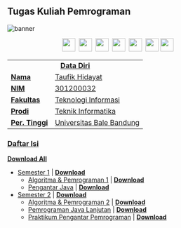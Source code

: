 ## Tugas Kuliah Pemrograman
<img src="https://i.postimg.cc/CLzRsx7Q/TKP-Banner.jpg" alt="banner">
<p align=center>
  <a href="Https://facebook.com/tfkhdyt142"><img height="30" src="https://www.pinclipart.com/picdir/big/2-21918_download-transparent-background-facebook-logo-clipart-facebook-logo.png"></a>&nbsp;
  <a href="https://twitter.com/tfkhdyt"><img height="30" src="https://www.pinclipart.com/picdir/big/64-649167_the-pairings-twitter-icon-rounded-square-clipart.png"></a>&nbsp;
  <a href="https://instagram.com/_tfkhdyt_"><img height="30" src="https://camo.githubusercontent.com/5cf2a148d1763dca531d1d43bdf234b4e57ee2e00f613589e6d307ccd1077a9f/68747470733a2f2f7777772e70696e636c69706172742e636f6d2f7069636469722f6269672f3130392d313039393330315f696e7374616772616d2d696e7374616772616d2d6c6f676f2d6e6f2d626f726465722d636c69706172742e706e67"></a>&nbsp;
  <a href="https://youtube.com/tfkhdyt"><img height="30" src="https://www.pinclipart.com/picdir/big/530-5305952_youtube-computer-icons-portable-network-graphics-logo-logo.png"></a>&nbsp;
  <a href="https://t.me/tfkhdyt"><img height="30" src="https://cdn4.iconfinder.com/data/icons/social-media-2146/512/37_social-512.png"></a>&nbsp;
  <a href="https://open.spotify.com/playlist/4JR5wqcnuOQw6ppF38Vpu9?si=zHMKBfCiRrGVamKsL8LXqQ"><img height="30" src="https://cdn2.iconfinder.com/data/icons/social-icons-33/128/Spotify-512.png"></a>
  <a href="https://pddikti.kemdikbud.go.id/data_mahasiswa/QUUyNzdEMjktNDk0Ri00RTlDLUE4NzgtNkUwRDBDRjIxOUNB"><img height="30" src="https://i.postimg.cc/YSB2c3DG/1619598282440.png"</a>
</p>
<p align=center>
  <table width="75%" align="center">
    <tr>
      <td colspan=2 align="center"><b>Data Diri</b></td>
    </tr>
    <tr>
      <td><b>Nama</b></td>
      <td>Taufik Hidayat</td>
    </tr>
    <tr>
      <td><b>NIM</b></td>
      <td>301200032</td>
    </tr>
    <tr>
      <td><b>Fakultas</b></td>
      <td>Teknologi Informasi</td>
    </tr>
    <tr>
      <td><b>Prodi</b></td>
      <td>Teknik Informatika</td>
    </tr>
    <tr>
      <td><b>Per. Tinggi</b></td>
      <td>Universitas Bale Bandung</td>
    </tr>
  </table>
</p>

### Daftar Isi
<a href="https://github.com/tfkhdyt/tugas-kuliah/archive/refs/heads/main.zip"><b>Download All</b></a>

- [Semester 1](https://github.com/tfkhdyt/tugas-kuliah/tree/main/Semester%201) | [**Download**](https://minhaskamal.github.io/DownGit/#/home?url=https://github.com/tfkhdyt/tugas-kuliah/tree/main/Semester%201)
  - [Algoritma & Pemrograman 1](https://github.com/tfkhdyt/tugas-kuliah/tree/main/Semester%201/Algoritma%20%26%20Pemrograman%20(Pak%20Yudi%20%26%20Pak%20Cecep)) | [**Download**](https://minhaskamal.github.io/DownGit/#/home?url=https://github.com/tfkhdyt/tugas-kuliah/tree/main/Semester%201/Algoritma%20%26%20Pemrograman%20(Pak%20Yudi%20%26%20Pak%20Cecep))
  - [Pengantar Java](https://github.com/tfkhdyt/tugas-kuliah/tree/main/Semester%201/Pengantar%20Java%20(Pak%20Yusuf%20%26%20Pak%20Ridwan)) | [**Download**](https://minhaskamal.github.io/DownGit/#/home?url=https://github.com/tfkhdyt/tugas-kuliah/tree/main/Semester%201/Pengantar%20Java%20(Pak%20Yusuf%20%26%20Pak%20Ridwan))
- [Semester 2](https://github.com/tfkhdyt/tugas-kuliah/tree/main/Semester%202) | [**Download**](https://minhaskamal.github.io/DownGit/#/home?url=https://github.com/tfkhdyt/tugas-kuliah/tree/main/Semester%202)
  - [Algoritma & Pemrograman 2](https://github.com/tfkhdyt/tugas-kuliah/tree/main/Semester%202/Algoritma%20%26%20Pemrograman%202%20(Pak%20Yudi)) | [**Download**](https://minhaskamal.github.io/DownGit/#/home?url=https://github.com/tfkhdyt/tugas-kuliah/tree/main/Semester%202/Algoritma%20%26%20Pemrograman%202%20(Pak%20Yudi))
  - [Pemrograman Java Lanjutan](https://github.com/tfkhdyt/tugas-kuliah/tree/main/Semester%202/Pemrograman%20Java%20Lanjutan%20(Pak%20Yusuf)) | [**Download**](https://downgit.github.io/#/home?url=https://github.com/tfkhdyt/tugas-kuliah/tree/main/Semester%202/Pemrograman%20Java%20Lanjutan%20(Pak%20Yusuf))
  - [Praktikum Pengantar Pemrograman](https://github.com/tfkhdyt/tugas-kuliah/tree/main/Semester%202/Praktikum%20Pengantar%20Pemrograman%20(Pak%20Ojan)) | [**Download**](https://minhaskamal.github.io/DownGit/#/home?url=https://github.com/tfkhdyt/tugas-kuliah/tree/main/Semester%202/Praktikum%20Pengantar%20Pemrograman%20(Pak%20Ojan))

